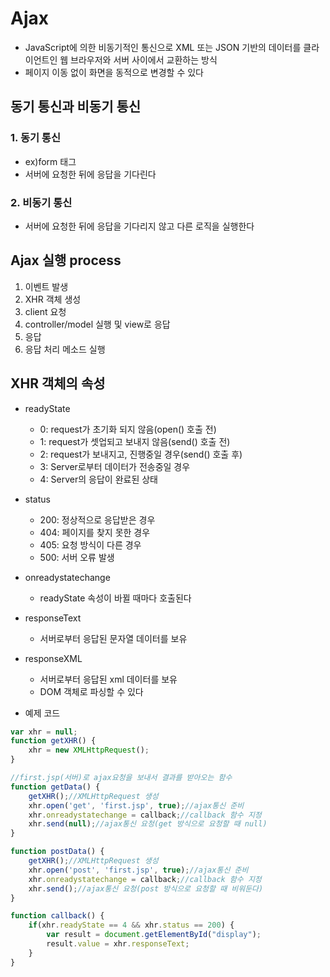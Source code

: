 # Ajax
* JavaScript에 의한 비동기적인 통신으로 XML 또는 JSON 기반의 데이터를 클라이언트인 웹 브라우저와 서버 사이에서 교환하는 방식
* 페이지 이동 없이 화면을 동적으로 변경할 수 있다

## 동기 통신과 비동기 통신
### 1. 동기 통신
* ex)form 태그
* 서버에 요청한 뒤에 응답을 기다린다

### 2. 비동기 통신
* 서버에 요청한 뒤에 응답을 기다리지 않고 다른 로직을 실행한다

## Ajax 실행 process
1. 이벤트 발생
2. XHR 객체 생성
3. client 요청
4. controller/model 실행 및 view로 응답
5. 응답
6. 응답 처리 메소드 실행

## XHR 객체의 속성
* readyState
    * 0: request가 초기화 되지 않음(open() 호출 전)
    * 1: request가 셋업되고 보내지 않음(send() 호출 전)
    * 2: request가 보내지고, 진행중일 경우(send() 호출 후)
    * 3: Server로부터 데이터가 전송중일 경우
    * 4: Server의 응답이 완료된 상태

* status
    * 200: 정상적으로 응답받은 경우
    * 404: 페이지를 찾지 못한 경우
    * 405: 요청 방식이 다른 경우
    * 500: 서버 오류 발생

* onreadystatechange
    * readyState 속성이 바뀔 때마다 호출된다

* responseText
    * 서버로부터 응답된 문자열 데이터를 보유
* responseXML
    * 서버로부터 응답된 xml 데이터를 보유
    * DOM 객체로 파싱할 수 있다

* 예제 코드

```javascript
var xhr = null;
function getXHR() {
    xhr = new XMLHttpRequest();
}

//first.jsp(서버)로 ajax요청을 보내서 결과를 받아오는 함수
function getData() {
    getXHR();//XMLHttpRequest 생성
    xhr.open('get', 'first.jsp', true);//ajax통신 준비
    xhr.onreadystatechange = callback;//callback 함수 지정
    xhr.send(null);//ajax통신 요청(get 방식으로 요청할 때 null)
}

function postData() {
    getXHR();//XMLHttpRequest 생성
    xhr.open('post', 'first.jsp', true);//ajax통신 준비
    xhr.onreadystatechange = callback;//callback 함수 지정
    xhr.send();//ajax통신 요청(post 방식으로 요청할 때 비워둔다)
}

function callback() {
    if(xhr.readyState == 4 && xhr.status == 200) {
        var result = document.getElementById("display");
        result.value = xhr.responseText;
    }
}
```

